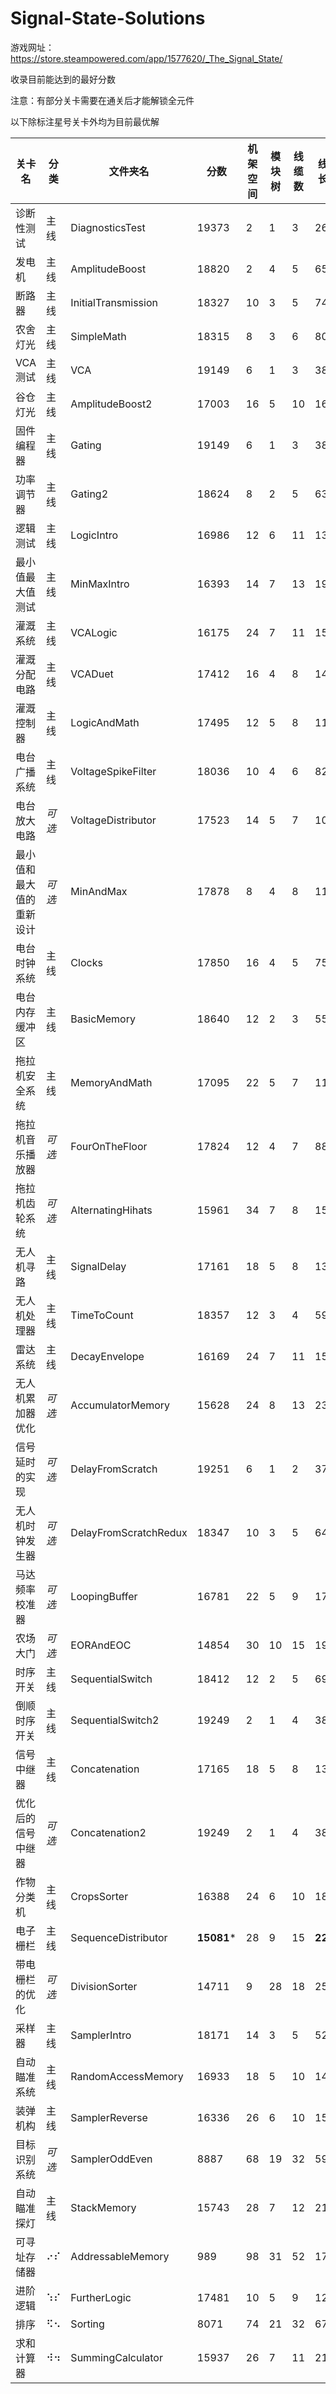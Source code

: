 # Signal-State-Solutions

游戏网址：https://store.steampowered.com/app/1577620/_The_Signal_State/

收录目前能达到的最好分数

注意：有部分关卡需要在通关后才能解锁全元件

以下除标注星号关卡外均为目前最优解

|关卡名|分类|文件夹名|分数|机架空间|模块树|线缆数|线缆长度|
|---|---|---|---|---|---|---|---|
|诊断性测试|主线|DiagnosticsTest|19373|2|1|3|26|
|发电机|主线|AmplitudeBoost|18820|2|4|5|65|
|断路器|主线|InitialTransmission|18327|10|3|5|74|
|农舍灯光|主线|SimpleMath|18315|8|3|6|80|
|VCA测试|主线|VCA|19149|6|1|3|38|
|谷仓灯光|主线|AmplitudeBoost2|17003|16|5|10|161|
|固件编程器|主线|Gating|19149|6|1|3|38|
|功率调节器|主线|Gating2|18624|8|2|5|63|
|逻辑测试|主线|LogicIntro|16986|12|6|11|132|
|最小值最大值测试|主线|MinMaxIntro|16393|14|7|13|191|
|灌溉系统|主线|VCALogic|16175|24|7|11|150|
|灌溉分配电路|主线|VCADuet|17412|16|4|8|144|
|灌溉控制器|主线|LogicAndMath|17495|12|5|8|115|
|电台广播系统|主线|VoltageSpikeFilter|18036|10|4|6|82|
|电台放大电路|*可选*|VoltageDistributor|17523|14|5|7|101|
|最小值和最大值的重新设计|*可选*|MinAndMax|17878|8|4|8|111|
|电台时钟系统|主线|Clocks|17850|16|4|5|75|
|电台内存缓冲区|主线|BasicMemory|18640|12|2|3|55|
|拖拉机安全系统|主线|MemoryAndMath|17095|22|5|7|115|
|拖拉机音乐播放器|*可选*|FourOnTheFloor|17824|12|4|7|88|
|拖拉机齿轮系统|*可选*|AlternatingHihats|15961|34|7|8|157|
|无人机寻路|主线|SignalDelay|17161|18|5|8|132|
|无人机处理器|主线|TimeToCount|18357|12|3|4|59|
|雷达系统|主线|DecayEnvelope|16169|24|7|11|153|
|无人机累加器优化|*可选*|AccumulatorMemory|15628|24|8|13|236|
|信号延时的实现|*可选*|DelayFromScratch|19251|6|1|2|37||
|无人机时钟发生器|*可选*|DelayFromScratchRedux|18347|10|3|5|64|
|马达频率校准器|*可选*|LoopingBuffer|16781|22|5|9|172|
|农场大门|*可选*|EORAndEOC|14854|30|10|15|198|
|时序开关|主线|SequentialSwitch|18412|12|2|5|69|
|倒顺时序开关|主线|SequentialSwitch2|19249|2|1|4|38|
|信号中继器|主线|Concatenation|17165|18|5|8|130|
|优化后的信号中继器|*可选*|Concatenation2|19249|2|1|4|38|
|作物分类机|主线|CropsSorter|16388|24|6|10|181|
|电子栅栏|主线|SequenceDistributor|**15081***|28|9|15|**222***|
|带电栅栏的优化|*可选*|DivisionSorter|14711|9|28|18|257|
|采样器|主线|SamplerIntro|18171|14|3|5|52|
|自动瞄准系统|主线|RandomAccessMemory|16933|18|5|10|146|
|装弹机构|主线|SamplerReverse|16336|26|6|10|157|
|目标识别系统|*可选*|SamplerOddEven|8887|68|19|32|594|
|自动瞄准探灯|主线|StackMemory|15743|28|7|12|216|
|可寻址存储器|⠔⠎|AddressableMemory|989|98|31|52|1743|
|进阶逻辑|⠱⠎|FurtherLogic|17481|10|5|9|122|
|排序|⠫⠢|Sorting|8071|74|21|32|677|
|求和计算器|⠺⠲|SummingCalculator|15937|26|7|11|219|
